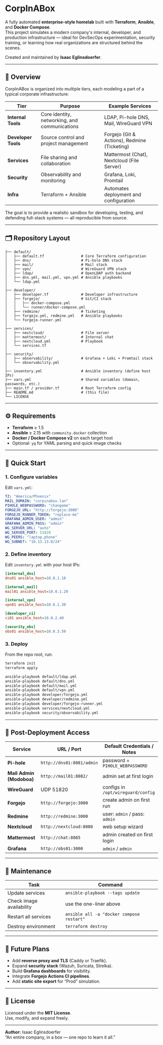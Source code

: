 # CorpInABox

A fully automated **enterprise-style homelab** built with **Terraform**, **Ansible**, and **Docker Compose**.  
This project simulates a modern company's internal, developer, and production infrastructure — ideal for DevSecOps experimentation, security training, or learning how real organizations are structured behind the scenes.

Created and maintained by **Isaac Eglinsdoerfer**.

---

## 🧩 Overview

CorpInABox is organized into multiple tiers, each modeling a part of a typical corporate infrastructure:

| Tier | Purpose | Example Services |
|------|----------|------------------|
| **Internal Tools** | Core identity, networking, and communications | LDAP, Pi-hole DNS, Mail, WireGuard VPN |
| **Developer Tools** | Source control and project management | Forgejo (Git & Actions), Redmine (Ticketing) |
| **Services** | File sharing and collaboration | Mattermost (Chat), Nextcloud (File Server) |
| **Security** | Observability and monitoring | Grafana, Loki, Promtail |
| **Infra** | Terraform + Ansible | Automates deployment and configuration |

The goal is to provide a realistic sandbox for developing, testing, and defending full-stack systems — all reproducible from source.

---

## 🗂️ Repository Layout

```
├── default/
│   ├── default.tf                 # Core Terraform configuration
│   ├── dns/                       # Pi-hole DNS stack
│   ├── mail/                      # Mail stack
│   ├── vpn/                       # WireGuard VPN stack
│   ├── ldap/                      # OpenLDAP auth backend
│   ├── dns.yml, mail.yml, vpn.yml # Ansible playbooks
│   └── ldap.yml
│
├── developer/
│   ├── developer.tf               # Developer infrastructure
│   ├── forgejo/                   # Git/CI stack
│   │   ├── docker-compose.yml
│   │   └── runner/docker-compose.yml
│   ├── redmine/                   # Ticketing
│   ├── forgejo.yml, redmine.yml   # Ansible playbooks
│   └── forgejo-runner.yml
│
├── services/
│   ├── nextcloud/                 # File server
│   ├── mattermost/                # Internal chat
│   ├── nextcloud.yml              # Playbook
│   └── services.tf
│
├── security/
│   ├── observability/             # Grafana + Loki + Promtail stack
│   └── observability.yml
│
├── inventory.yml                  # Ansible inventory (define host IPs)
├── vars.yml                       # Shared variables (domain, passwords, etc.)
├── main.tf / provider.tf          # Root Terraform config
├── README.md                      # (this file)
└── LICENSE
```

---

## ⚙️ Requirements

- **Terraform** ≥ 1.5  
- **Ansible** ≥ 2.15 with `community.docker` collection  
- **Docker / Docker Compose v2** on each target host  
- Optional: `yq` for YAML parsing and quick image checks

---

## 🚀 Quick Start

### 1. Configure variables

Edit `vars.yml`:
```yaml
TZ: "America/Phoenix"
MAIL_DOMAIN: "corpinabox.lan"
PIHOLE_WEBPASSWORD: "changeme"
FORGEJO_URL: "http://forgejo:3000"
FORGEJO_RUNNER_TOKEN: "replace-me"
GRAFANA_ADMIN_USER: "admin"
GRAFANA_ADMIN_PASS: "admin"
WG_SERVER_URL: "auto"
WG_SERVER_PORT: 51820
WG_PEERS: "laptop,phone"
WG_SUBNET: "10.13.13.0/24"
```

### 2. Define inventory

Edit `inventory.yml` with your host IPs:
```ini
[internal_dns]
dns01 ansible_host=10.0.1.10

[internal_mail]
mail01 ansible_host=10.0.1.20

[internal_vpn]
vpn01 ansible_host=10.0.1.30

[developer_ci]
ci01 ansible_host=10.0.2.40

[security_obs]
obs01 ansible_host=10.0.3.50
```

### 3. Deploy

From the repo root, run:

```bash
terraform init
terraform apply

ansible-playbook default/ldap.yml
ansible-playbook default/dns.yml
ansible-playbook default/mail.yml
ansible-playbook default/vpn.yml
ansible-playbook developer/forgejo.yml
ansible-playbook developer/redmine.yml
ansible-playbook developer/forgejo-runner.yml
ansible-playbook services/nextcloud.yml
ansible-playbook security/observability.yml
```

---

## 🧠 Post-Deployment Access

| Service | URL / Port | Default Credentials / Notes |
|----------|-------------|-----------------------------|
| **Pi-hole** | `http://dns01:8081/admin` | password = `PIHOLE_WEBPASSWORD` |
| **Mail Admin (Modoboa)** | `http://mail01:8082/` | admin set at first login |
| **WireGuard** | UDP 51820 | configs in `/opt/wireguard/config` |
| **Forgejo** | `http://forgejo:3000` | create admin on first run |
| **Redmine** | `http://redmine:3000` | user: `admin` / pass: `admin` |
| **Nextcloud** | `http://nextcloud:8080` | web setup wizard |
| **Mattermost** | `http://chat:8065` | admin created on first login |
| **Grafana** | `http://obs01:3000` | `admin` / `admin` |

---


## 🧰 Maintenance

| Task | Command |
|------|----------|
| Update services | `ansible-playbook --tags update` |
| Check image availability | use the one-liner above |
| Restart all services | `ansible all -a "docker compose restart"` |
| Destroy environment | `terraform destroy` |

---

## 🧱 Future Plans

- Add **reverse proxy and TLS** (Caddy or Traefik).  
- Expand **security stack** (Wazuh, Suricata, Strelka).  
- Build **Grafana dashboards** for visibility.  
- Integrate **Forgejo Actions CI pipelines**.  
- Add **static site export** for “Prod” simulation.

---

## 📜 License

Licensed under the **MIT License**.  
Use, modify, and expand freely.

---

**Author:** Isaac Eglinsdoerfer  
“An entire company, in a box — one repo to learn it all.”
